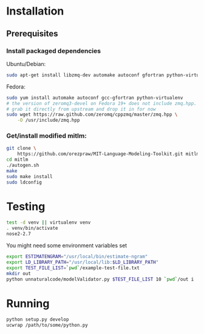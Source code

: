# Installation

## Prerequisites

### Install packaged dependencies

Ubuntu/Debian:

```bash
sudo apt-get install libzmq-dev automake autoconf gfortran python-virtualenv
```

Fedora:

```bash
sudo yum install automake autoconf gcc-gfortran python-virtualenv
# the version of zeromq3-devel on Fedora 19+ does not include zmq.hpp.
# grab it directly from upstream and drop it in for now
sudo wget https://raw.github.com/zeromq/cppzmq/master/zmq.hpp \
    -O /usr/include/zmq.hpp
```

### Get/install modified mitlm:

```bash
git clone \
    https://github.com/orezpraw/MIT-Language-Modeling-Toolkit.git mitlm
cd mitlm
./autogen.sh
make
sudo make install
sudo ldconfig
```

# Testing

```bash
test -d venv || virtualenv venv
. venv/bin/activate
nose2-2.7
```

You might need some environment variables set

```bash
export ESTIMATENGRAM="/usr/local/bin/estimate-ngram"
export LD_LIBRARY_PATH="/usr/local/lib:$LD_LIBRARY_PATH"
export TEST_FILE_LIST=`pwd`/example-test-file.txt
mkdir out
python unnaturalcode/modelValidator.py $TEST_FILE_LIST 10 `pwd`/out i
```



# Running

```bash
python setup.py develop
ucwrap /path/to/some/python.py
```


